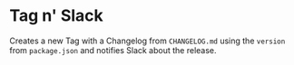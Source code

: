 # Tag n' Slack

Creates a new Tag with a Changelog from `CHANGELOG.md` using the `version` from `package.json` and notifies Slack about the release.
